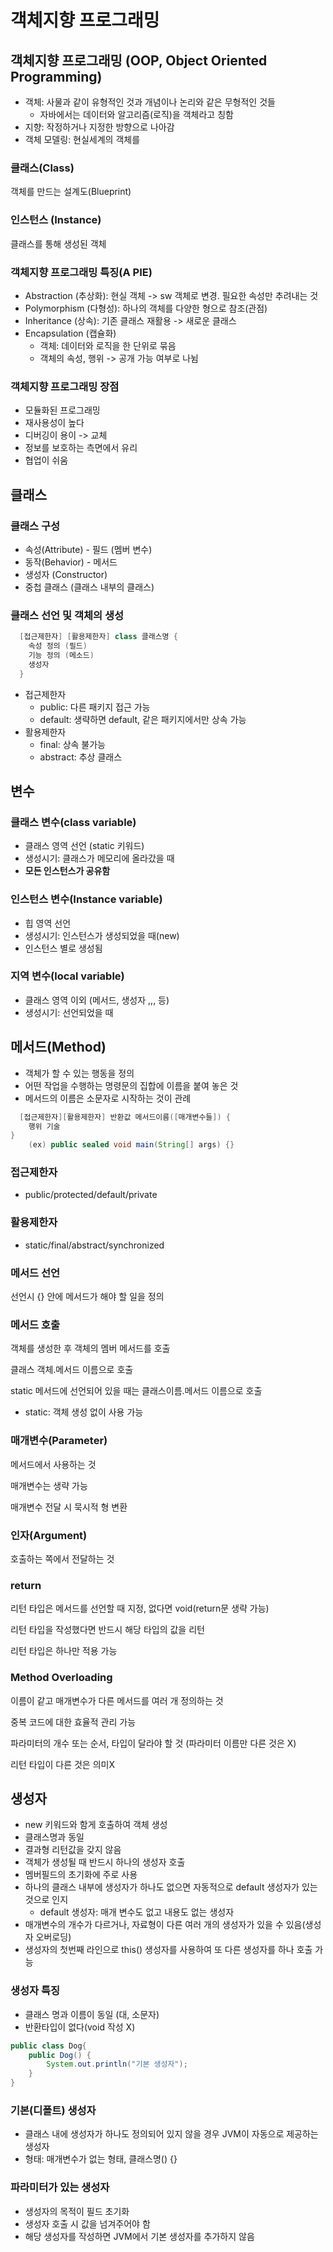# 객체지향 프로그래밍
## 객체지향 프로그래밍 (OOP, Object Oriented Programming)
- 객체: 사물과 같이 유형적인 것과 개념이나 논리와 같은 무형적인 것들
  - 자바에서는 데이터와 알고리즘(로직)을 객체라고 칭함
- 지향: 작정하거나 지정한 방향으로 나아감
- 객체 모델링: 현실세계의 객체를 

### 클래스(Class)
객체를 만드는 설계도(Blueprint)

### 인스턴스 (Instance)
클래스를 통해 생성된 객체

### 객체지향 프로그래밍 특징(A PIE)
- Abstraction (추상화): 현실 객체 -> sw 객체로 변경. 필요한 속성만 추려내는 것
- Polymorphism (다형성): 하나의 객체를 다양한 형으로 참조(관점)
- Inheritance (상속): 기존 클래스 재활용 -> 새로운 클래스
- Encapsulation (캡슐화)
  - 객체: 데이터와 로직을 한 단위로 묶음
  - 객체의 속성, 행위 -> 공개 가능 여부로 나뉨

### 객체지향 프로그래밍 장점
- 모듈화된 프로그래밍
- 재사용성이 높다
- 디버깅이 용이 -> 교체
- 정보를 보호하는 측면에서 유리
- 협업이 쉬움

## 클래스
### 클래스 구성
- 속성(Attribute) - 필드 (멤버 변수)
- 동작(Behavior) - 메서드
- 생성자 (Constructor)
- 중첩 클래스 (클래스 내부의 클래스)

### 클래스 선언 및 객체의 생성
```java
  [접근제한자] [활용제한자] class 클래스명 {
    속성 정의 (필드)
    기능 정의 (메소드)
    생성자
  }
```
- 접근제한자
  - public: 다른 패키지 접근 가능
  - default:  생략하면 default, 같은 패키지에서만 상속 가능
- 활용제한자
  - final: 상속 불가능
  - abstract: 추상 클래스

## 변수
### 클래스 변수(class variable)
- 클래스 영역 선언 (static 키워드)
- 생성시기: 클래스가 메모리에 올라갔을 때
- <strong>모든 인스턴스가 공유함</strong>
### 인스턴스 변수(Instance variable)
- 힙 영역 선언
- 생성시기: 인스턴스가 생성되었을 때(new)
- 인스턴스 별로 생성됨
### 지역 변수(local variable)
- 클래스 영역 이외 (메서드, 생성자 ,,, 등)
- 생성시기: 선언되었을 때

## 메서드(Method)
- 객체가 할 수 있는 행동을 정의
- 어떤 작업을 수행하는 명령문의 집합에 이름을 붙여 놓은 것
- 메서드의 이름은 소문자로 시작하는 것이 관례
```java
  [접근제한자][활용제한자] 반환값 메서드이름([매개변수들]) {
    행위 기술
}
    (ex) public sealed void main(String[] args) {}
```
### 접근제한자
- public/protected/default/private
### 활용제한자
- static/final/abstract/synchronized
### 메서드 선언
선언시 {} 안에 메서드가 해야 할 일을 정의
### 메서드 호출
객체를 생성한 후 객체의 멤버 메서드를 호출

클래스 객체.메서드 이름으로 호출

static 메서드에 선언되어 있을 때는 클래스이름.메서드 이름으로 호출
- static: 객체 생성 없이 사용 가능
### 매개변수(Parameter)
메서드에서 사용하는 것

매개변수는 생략 가능

매개변수 전달 시 묵시적 형 변환
### 인자(Argument)
호출하는 쪽에서 전달하는 것

### return
리턴 타입은 메서드를 선언할 때 지정, 없다면 void(return문 생략 가능)

리턴 타입을 작성했다면 반드시 해당 타입의 값을 리턴

리턴 타입은 하나만 적용 가능

### Method Overloading
이름이 같고 매개변수가 다른 메서드를 여러 개 정의하는 것

중복 코드에 대한 효율적 관리 가능

파라미터의 개수 또는 순서, 타입이 달라야 할 것 (파라미터 이름만 다른 것은 X)

리턴 타입이 다른 것은 의미X

## 생성자
- new 키워드와 함게 호출하여 객체 생성
- 클래스명과 동일
- 결과형 리턴값을 갖지 않음
- 객체가 생성될 때 반드시 하나의 생성자 호출
- 멤버필드의 초기화에 주로 사용
- 하나의 클래스 내부에 생성자가 하나도 없으면 자동적으로 default 생성자가 있는 것으로 인지
  - default 생성자: 매개 변수도 없고 내용도 없는 생성자
- 매개변수의 개수가 다르거나, 자료형이 다른 여러 개의 생성자가 있을 수 있음(생성자 오버로딩)
- 생성자의 첫번째 라인으로 this() 생성자를 사용하여 또 다른 생성자를 하나 호출 가능

### 생성자 특징
- 클래스 명과 이름이 동일 (대, 소문자)
- 반환타입이 없다(void 작성 X)
```java
public class Dog{
    public Dog() {
        System.out.println("기본 생성자");
    }
}
```
### 기본(디폴트) 생성자
- 클래스 내에 생성자가 하나도 정의되어 있지 않을 경우 JVM이 자동으로 제공하는 생성자
- 형태: 매개변수가 없는 형태, 클래스명() {}

### 파라미터가 있는 생성자
- 생성자의 목적이 필드 초기화
- 생성자 호출 시 값을 넘겨주어야 함
- 해당 생성자를 작성하면 JVM에서 기본 생성자를 추가하지 않음
